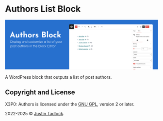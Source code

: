 # Authors List Block

![Author list shown in the WordPress content canvas.](/.wporg/banner-1544x500.png)

A WordPress block that outputs a list of post authors.

## Copyright and License

X3P0: Authors is licensed under the [GNU GPL](http://www.gnu.org/licenses/old-licenses/gpl-2.0.html), version 2 or later.

2022-2025 &copy; [Justin Tadlock](http://justintadlock.com).
